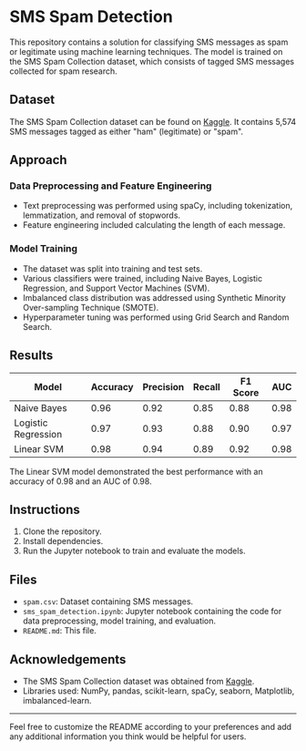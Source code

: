 # SMS Spam Detection

This repository contains a solution for classifying SMS messages as spam or legitimate using machine learning techniques. The model is trained on the SMS Spam Collection dataset, which consists of tagged SMS messages collected for spam research.

## Dataset

The SMS Spam Collection dataset can be found on [Kaggle](https://www.kaggle.com/uciml/sms-spam-collection-dataset). It contains 5,574 SMS messages tagged as either "ham" (legitimate) or "spam".

## Approach

### Data Preprocessing and Feature Engineering
- Text preprocessing was performed using spaCy, including tokenization, lemmatization, and removal of stopwords.
- Feature engineering included calculating the length of each message.

### Model Training
- The dataset was split into training and test sets.
- Various classifiers were trained, including Naive Bayes, Logistic Regression, and Support Vector Machines (SVM).
- Imbalanced class distribution was addressed using Synthetic Minority Over-sampling Technique (SMOTE).
- Hyperparameter tuning was performed using Grid Search and Random Search.

## Results

| Model          | Accuracy | Precision | Recall | F1 Score | AUC   |
|----------------|----------|-----------|--------|----------|-------|
| Naive Bayes   | 0.96     | 0.92      | 0.85   | 0.88     | 0.98  |
| Logistic Regression | 0.97 | 0.93      | 0.88   | 0.90     | 0.97  |
| Linear SVM     | 0.98     | 0.94      | 0.89   | 0.92     | 0.98  |

The Linear SVM model demonstrated the best performance with an accuracy of 0.98 and an AUC of 0.98.

## Instructions

1. Clone the repository.
2. Install dependencies.
3. Run the Jupyter notebook to train and evaluate the models.

## Files

- `spam.csv`: Dataset containing SMS messages.
- `sms_spam_detection.ipynb`: Jupyter notebook containing the code for data preprocessing, model training, and evaluation.
- `README.md`: This file.

## Acknowledgements

- The SMS Spam Collection dataset was obtained from [Kaggle](https://www.kaggle.com/uciml/sms-spam-collection-dataset).
- Libraries used: NumPy, pandas, scikit-learn, spaCy, seaborn, Matplotlib, imbalanced-learn.

---

Feel free to customize the README according to your preferences and add any additional information you think would be helpful for users.
